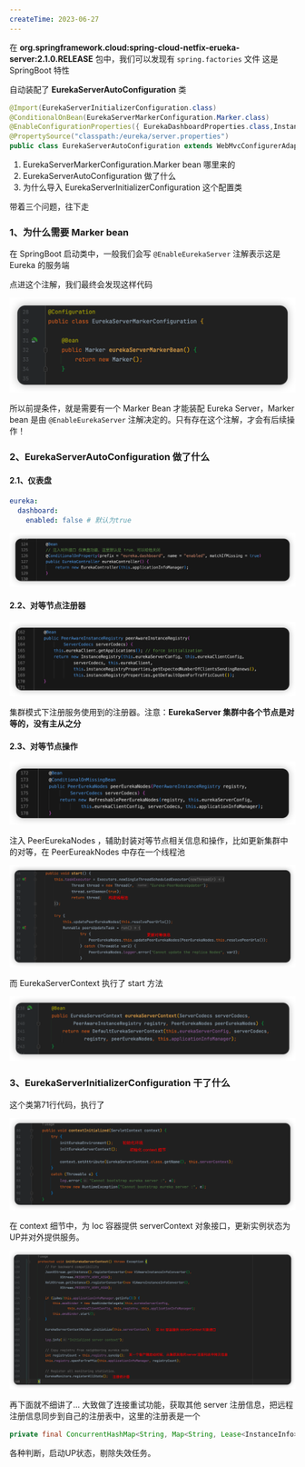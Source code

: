 ```yaml
---
createTime: 2023-06-27
---
```



在 **org.springframework.cloud:spring-cloud-netfix-erueka-server:2.1.0.RELEASE** 包中，我们可以发现有 `spring.factories` 文件 这是SpringBoot 特性

自动装配了 **EurekaServerAutoConfiguration** 类

```java
@Import(EurekaServerInitializerConfiguration.class)
@ConditionalOnBean(EurekaServerMarkerConfiguration.Marker.class)
@EnableConfigurationProperties({ EurekaDashboardProperties.class,InstanceRegistryProperties.class })
@PropertySource("classpath:/eureka/server.properties")
public class EurekaServerAutoConfiguration extends WebMvcConfigurerAdapter {...}
```

1. EurekaServerMarkerConfiguration.Marker bean 哪里来的
2. EurekaServerAutoConfiguration 做了什么
3. 为什么导入 EurekaServerInitializerConfiguration 这个配置类

带着三个问题，往下走

### 1、为什么需要 Marker bean

在 SpringBoot 启动类中，一般我们会写 `@EnableEurekaServer` 注解表示这是 Eureka 的服务端

点进这个注解，我们最终会发现这样代码

![image-20230627141448204](images/EurekaServer%E5%90%AF%E5%8A%A8%E8%BF%87%E7%A8%8B/image-20230627141448204.png)

所以前提条件，就是需要有一个 Marker Bean 才能装配 Eureka Server，Marker bean 是由  `@EnableEurekaServer`  注解决定的。只有存在这个注解，才会有后续操作！

### 2、EurekaServerAutoConfiguration 做了什么

#### 2.1、仪表盘

```yml
eureka:
  dashboard:
    enabled: false # 默认为true
```

![image-20230627141955233](images/EurekaServer%E5%90%AF%E5%8A%A8%E8%BF%87%E7%A8%8B/image-20230627141955233.png)

#### 2.2、对等节点注册器

![image-20230627142207760](images/EurekaServer%E5%90%AF%E5%8A%A8%E8%BF%87%E7%A8%8B/image-20230627142207760.png)

集群模式下注册服务使用到的注册器。注意：**EurekaServer 集群中各个节点是对等的，没有主从之分**

#### 2.3、对等节点操作

![image-20230627142403104](images/EurekaServer%E5%90%AF%E5%8A%A8%E8%BF%87%E7%A8%8B/image-20230627142403104.png)

注入 PeerEurekaNodes ，辅助封装对等节点相关信息和操作，比如更新集群中的对等，在 PeerEureakNodes 中存在一个线程池

![image-20230627142723659](images/EurekaServer%E5%90%AF%E5%8A%A8%E8%BF%87%E7%A8%8B/image-20230627142723659.png)

而 EurekaServerContext 执行了 start 方法

![image-20230627144120206](images/EurekaServer%E5%90%AF%E5%8A%A8%E8%BF%87%E7%A8%8B/image-20230627144120206.png)

### 3、EurekaServerInitializerConfiguration 干了什么

这个类第71行代码，执行了 

![image-20230627150636172](images/EurekaServer%E5%90%AF%E5%8A%A8%E8%BF%87%E7%A8%8B/image-20230627150636172.png)

在 context 细节中，为 Ioc 容器提供 serverContext 对象接口，更新实例状态为 UP并对外提供服务。

![image-20230627150918425](images/EurekaServer%E5%90%AF%E5%8A%A8%E8%BF%87%E7%A8%8B/image-20230627150918425.png)

再下面就不细讲了... 大致做了连接重试功能，获取其他 server 注册信息，把远程注册信息同步到自己的注册表中，这里的注册表是一个 

```java
private final ConcurrentHashMap<String, Map<String, Lease<InstanceInfo>>> registry = new ConcurrentHashMap();
```

各种判断，启动UP状态，剔除失效任务。
